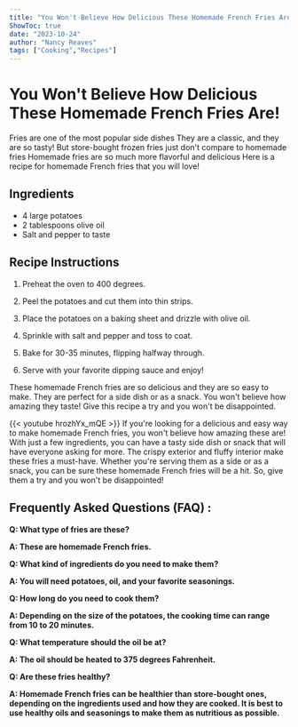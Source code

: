 ```yaml
---
title: "You Won't Believe How Delicious These Homemade French Fries Are!"
ShowToc: true 
date: "2023-10-24"
author: "Nancy Reaves" 
tags: ["Cooking","Recipes"]
---
```

# You Won't Believe How Delicious These Homemade French Fries Are!

Fries are one of the most popular side dishes They are a classic, and they are so tasty! But store-bought frozen fries just don't compare to homemade fries Homemade fries are so much more flavorful and delicious Here is a recipe for homemade French fries that you will love!

## Ingredients

- 4 large potatoes
- 2 tablespoons olive oil
- Salt and pepper to taste

## Recipe Instructions

1. Preheat the oven to 400 degrees.

2. Peel the potatoes and cut them into thin strips.

3. Place the potatoes on a baking sheet and drizzle with olive oil.

4. Sprinkle with salt and pepper and toss to coat.

5. Bake for 30-35 minutes, flipping halfway through.

6. Serve with your favorite dipping sauce and enjoy!

These homemade French fries are so delicious and they are so easy to make. They are perfect for a side dish or as a snack. You won't believe how amazing they taste! Give this recipe a try and you won't be disappointed.

{{< youtube hrozhYx_mQE >}} 
If you're looking for a delicious and easy way to make homemade French fries, you won't believe how amazing these are! With just a few ingredients, you can have a tasty side dish or snack that will have everyone asking for more. The crispy exterior and fluffy interior make these fries a must-have. Whether you're serving them as a side or as a snack, you can be sure these homemade French fries will be a hit. So, give them a try and you won't be disappointed!

## Frequently Asked Questions (FAQ) :
**Q: What type of fries are these?**

**A: These are homemade French fries.**

**Q: What kind of ingredients do you need to make them?**

**A: You will need potatoes, oil, and your favorite seasonings.**

**Q: How long do you need to cook them?**

**A: Depending on the size of the potatoes, the cooking time can range from 10 to 20 minutes.**

**Q: What temperature should the oil be at?**

**A: The oil should be heated to 375 degrees Fahrenheit.**

**Q: Are these fries healthy?**

**A: Homemade French fries can be healthier than store-bought ones, depending on the ingredients used and how they are cooked. It is best to use healthy oils and seasonings to make them as nutritious as possible.**




